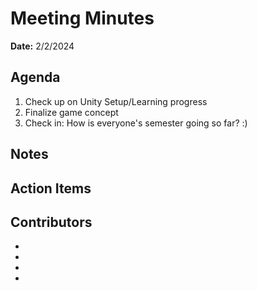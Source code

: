 # Meeting Minutes
**Date:** 2/2/2024

## Agenda
1. Check up on Unity Setup/Learning progress
2. Finalize game concept
3. Check in: How is everyone's semester going so far? :)

## Notes


## Action Items


## Contributors
* 
* 
* 
* 
